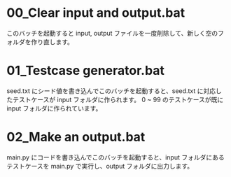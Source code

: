 # 00_Clear input and output.bat
このバッチを起動すると input, output ファイルを一度削除して、新しく空のフォルダを作り直します。

# 01_Testcase generator.bat
seed.txt にシード値を書き込んでこのバッチを起動すると、seed.txt に対応したテストケースが input フォルダに作られます。
0 ~ 99 のテストケースが既に input フォルダに作られています。

# 02_Make an output.bat
main.py にコードを書き込んでこのバッチを起動すると、input フォルダにあるテストケースを main.py で実行し、output フォルダに出力します。
